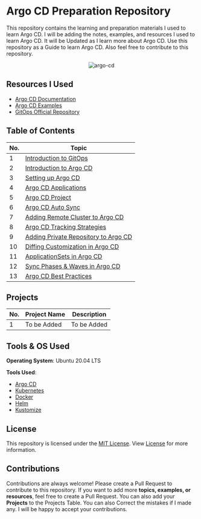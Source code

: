 # Argo CD Preparation Repository

This repository contains the learning and preparation materials I used to learn Argo CD. I will be adding the notes, examples, and resources I used to learn Argo CD. It will be Updated as I learn more about Argo CD. Use this repository as a Guide to learn Argo CD. Also feel free to contribute to this repository.

<p align="center">
    <img src="https://github.com/mathesh-me/argo-cd-prep/assets/144098846/2970e9be-bbe2-4f43-80aa-6bbf743c8ee6" alt="argo-cd" />
</p>

## Resources I Used

- [Argo CD Documentation](https://argoproj.github.io/argo-cd/)
- [Argo CD Examples](https://github.com/argoproj/argocd-example-apps)
- [GitOps Official Repository](https://github.com/open-gitops)

## Table of Contents

| No. | Topic                                                                 |
| --- | --------------------------------------------------------------------- |
| 1   | [Introduction to GitOps](./gitops.md)                                 |
| 2   | [Introduction to Argo CD](./argocd/argocd-basics/)                    |
| 3   | [Setting up Argo CD](./argocd/argocd-setup/)                          |
| 4   | [Argo CD Applications](./argocd/argocd-applications/)                 |
| 5   | [Argo CD Project](./argocd/argocd-projects/)                          |
| 6   | [Argo CD Auto Sync](./argocd/argocd-auto-sync/)                       |
| 7   | [Adding Remote Cluster to Argo CD](./argocd/k8s-remote-cluster/)      |
| 8   | [Argo CD Tracking Strategies](./argocd/tracking-strategies/)          |
| 9   | [Adding Private Repository to Argo CD](./argocd/private-repositories/)|
| 10  | [Diffing Customization in Argo CD](./argocd/diffing-customization/)   |
| 11  | [ApplicationSets in Argo CD](./argocd/applicationsets/)               |
| 12  | [Sync Phases & Waves in Argo CD](./argocd/sync-phases-and-waves/)     |
| 13  | [Argo CD Best Practices](./argocd/best-practices/)                    |

## Projects

| No. | Project Name | Description |
| --- | ------------ | ----------- |
| 1   | To be Added  | To be Added |

## Tools & OS Used

**Operating System**: Ubuntu 20.04 LTS

**Tools Used**:

- [Argo CD](https://argoproj.github.io/argo-cd/)
- [Kubernetes](https://kubernetes.io/)
- [Docker](https://www.docker.com/)
- [Helm](https://helm.sh/)
- [Kustomize](https://kustomize.io/)

## License

This repository is licensed under the [MIT License](./LICENSE). View [License](./LICENSE) for more information.

## Contributions

Contributions are always welcome! Please create a Pull Request to contribute to this repository. If you want to add more **topics, examples, or resources**, feel free to create a Pull Request. You can also add your **Projects** to the Projects Table. You can also Correct the mistakes if I made any. I will be happy to accept your contributions.